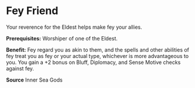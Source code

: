 ﻿---
cssclass: [feats]

---
# Fey Friend

Your reverence for the Eldest helps make fey your allies.

**Prerequisites:** Worshiper of one of the Eldest.

**Benefit:** Fey regard you as akin to them, and the spells and other abilities of fey treat you as fey or your actual type, whichever is more advantageous to you. You gain a +2 bonus on Bluff, Diplomacy, and Sense Motive checks against fey.

**Source** Inner Sea Gods